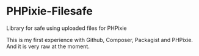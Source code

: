 PHPixie-Filesafe
================

Library for safe using uploaded files for PHPixie

This is my first experience with Github, Composer, Packagist and PHPixie. And it is very raw at the moment.
